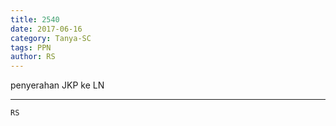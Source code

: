 ```yaml
---
title: 2540
date: 2017-06-16
category: Tanya-SC
tags: PPN
author: RS
---
```


penyerahan JKP ke LN

---



`RS`
